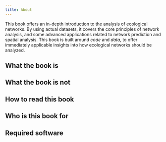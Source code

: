 ```yaml
---
title: About
---
```


This book offers an in-depth introduction to the analysis of ecological
networks. By using actual datasets, it covers the core principles of network
analysis, and some advanced applications related to network prediction and
spatial analysis. This book is built around _code_ and _data_, to offer
immediately applicable insights into how ecological networks should be analyzed.

## What the book is

## What the book is not

## How to read this book

## Who is this book for

## Required software

